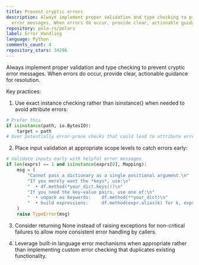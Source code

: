 ```yaml
---
title: Prevent cryptic errors
description: Always implement proper validation and type checking to prevent cryptic
  error messages. When errors do occur, provide clear, actionable guidance for resolution.
repository: pola-rs/polars
label: Error Handling
language: Python
comments_count: 4
repository_stars: 34296
---
```


Always implement proper validation and type checking to prevent cryptic error messages. When errors do occur, provide clear, actionable guidance for resolution.

Key practices:
1. Use exact instance checking rather than isinstance() when needed to avoid attribute errors:
```python
# Prefer this
if isinstance(path, io.BytesIO):
    target = path
# Over potentially error-prone checks that could lead to attribute errors
```

2. Place input validation at appropriate scope levels to catch errors early:
```python
# Validate inputs early with helpful error messages
if len(exprs) == 1 and isinstance(exprs[0], Mapping):
    msg = (
        "Cannot pass a dictionary as a single positional argument.\n"
        "If you merely want the *keys*, use:\n"
        "  • df.method(*your_dict.keys())\n"
        "If you need the key–value pairs, use one of:\n"
        "  • unpack as keywords:    df.method(**your_dict)\n"
        "  • build expressions:     df.method(expr.alias(k) for k, expr in your_dict.items())"
    )
    raise TypeError(msg)
```

3. Consider returning None instead of raising exceptions for non-critical failures to allow more consistent error handling by callers.

4. Leverage built-in language error mechanisms when appropriate rather than implementing custom error checking that duplicates existing functionality.